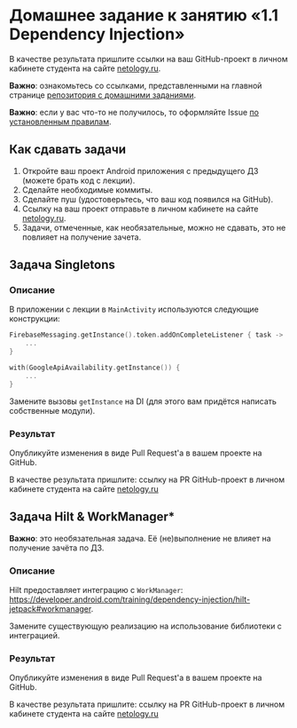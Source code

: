 # Домашнее задание к занятию «1.1 Dependency Injection»

В качестве результата пришлите ссылки на ваш GitHub-проект в личном кабинете студента на сайте [netology.ru](https://netology.ru).

**Важно**: ознакомьтесь со ссылками, представленными на главной странице [репозитория с домашними заданиями](../README.md).

**Важно**: если у вас что-то не получилось, то оформляйте Issue [по установленным правилам](../report-requirements.md).

## Как сдавать задачи

1. Откройте ваш проект Android приложения с предыдущего ДЗ (можете брать код с лекции).
1. Сделайте необходимые коммиты.
1. Сделайте пуш (удостоверьтесь, что ваш код появился на GitHub).
1. Ссылку на ваш проект отправьте в личном кабинете на сайте [netology.ru](https://netology.ru).
1. Задачи, отмеченные, как необязательные, можно не сдавать, это не повлияет на получение зачета.

## Задача Singletons

### Описание

В приложении с лекции в `MainActivity` используются следующие конструкции:

```kotlin
FirebaseMessaging.getInstance().token.addOnCompleteListener { task ->
    ...
}

with(GoogleApiAvailability.getInstance()) {
    ...
}
```

Замените вызовы `getInstance` на DI (для этого вам придётся написать собственные модули).

### Результат

Опубликуйте изменения в виде Pull Request'а в вашем проекте на GitHub.

В качестве результата пришлите: ссылку на PR GitHub-проект в личном кабинете студента на сайте [netology.ru](https://netology.ru)

## Задача Hilt & WorkManager*

**Важно**: это необязательная задача. Её (не)выполнение не влияет на получение зачёта по ДЗ.

### Описание

Hilt предоставляет интеграцию с `WorkManager`: https://developer.android.com/training/dependency-injection/hilt-jetpack#workmanager.

Замените существующую реализацию на использование библиотеки с интеграцией.

### Результат

Опубликуйте изменения в виде Pull Request'а в вашем проекте на GitHub.

В качестве результата пришлите: ссылку на PR GitHub-проект в личном кабинете студента на сайте [netology.ru](https://netology.ru)

